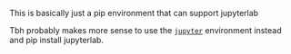 This is basically just a pip environment that can support jupyterlab

Tbh probably makes more sense to use the [`jupyter`](../jupyter/) environment instead and pip install jupyterlab.
